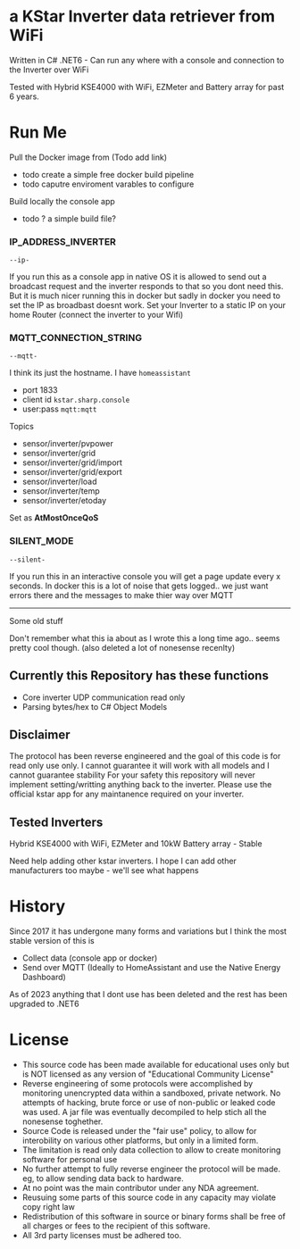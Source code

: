 # a KStar Inverter data retriever from WiFi

Written in C# .NET6 - Can run any where with a console and connection to the Inverter over WiFi

Tested with Hybrid KSE4000 with WiFi, EZMeter and Battery array for past 6 years.


# Run Me

Pull the Docker image from  (Todo add link)
- todo create a simple free docker build pipeline
- todo caputre enviroment varables to configure

Build locally the console app
- todo ? a simple build file?

### IP_ADDRESS_INVERTER 
`--ip-`

If you run this as a console app in native OS it is allowed to send out a broadcast request and the inverter responds to that so you dont need this.
But it is much nicer running this in docker but sadly in docker you need to set the IP as broadbast doesnt work.
Set your Inverter to a static IP on your home Router (connect the inverter to your Wifi)


### MQTT_CONNECTION_STRING
`--mqtt-`

I think its just the hostname. I have `homeassistant`
- port 1833
- client id `kstar.sharp.console`
- user:pass `mqtt:mqtt`

Topics
- sensor/inverter/pvpower
- sensor/inverter/grid
- sensor/inverter/grid/import
- sensor/inverter/grid/export
- sensor/inverter/load
- sensor/inverter/temp
- sensor/inverter/etoday

Set as **AtMostOnceQoS**

### SILENT_MODE
`--silent-`

If you run this in an interactive console you will get a page update every x seconds.
In docker this is a lot of noise that gets logged.. we just want errors there and the messages to make thier way over MQTT



----

Some old stuff

Don't remember what this ia about as I wrote this a long time ago.. seems pretty cool though. (also deleted a lot of nonesense recenlty)

## Currently this Repository has these functions

 - Core inverter UDP communication read only
 - Parsing bytes/hex to C# Object Models
 

## Disclaimer

The protocol has been reverse engineered and the goal of this code is for read only use only. 
I cannot guarantee it will work with all models and I cannot guarantee stability
For your safety this repository will never implement setting/writting anything back to the inverter.
Please use the official kstar app for any maintanence required on your inverter.


## Tested Inverters

Hybrid KSE4000 with WiFi, EZMeter and 10kW Battery array - Stable

Need help adding other kstar inverters.
I hope I can add other manufacturers too maybe - we'll see what happens

# History

Since 2017 it has undergone many forms and variations but I think the most stable version of this is
- Collect data (console app or docker)
- Send over MQTT (Ideally to HomeAssistant and use the Native Energy Dashboard)

As of 2023 anything that I dont use has been deleted and the rest has been upgraded to .NET6


# License
 - This source code has been made available for educational uses only but is NOT licensed as any version of "Educational Community License"
 - Reverse engineering of some protocols were accomplished by monitoring unencrypted data within a sandboxed, private network. No attempts of hacking, brute force or use of non-public or leaked code was used. A jar file was eventually decompiled to help stich all the nonesense toghether. 
 - Source Code is released under the "fair use" policy, to allow for interobility on various other platforms, but only in a limited form. 
 - The limitation is read only data collection to allow to create monitoring software for personal use
 - No further attempt to fully reverse engineer the protocol will be made. eg, to allow sending data back to hardware.
 - At no point was the main contributor under any NDA agreement.
 - Reusuing some parts of this source code in any capacity may violate copy right law
 - Redistribution of this software in source or binary forms shall be free of all charges or fees to the recipient of this software.
 - All 3rd party licenses must be adhered too.


